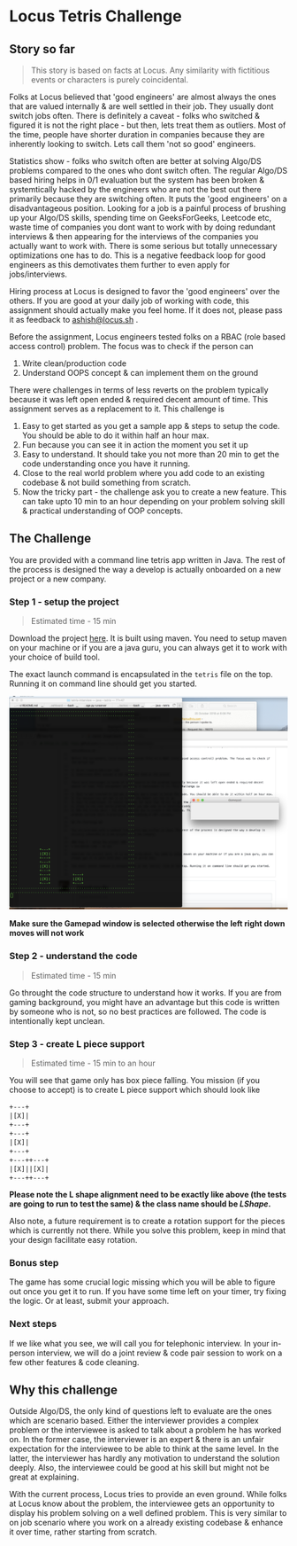 # Locus Tetris Challenge #

## Story so far ##
> This story is based on facts at Locus. Any similarity with fictitious events or characters is purely coincidental.

Folks at Locus believed that 'good engineers' are almost always the ones that are valued internally & are well settled in their job. They usually dont switch jobs often. There is definitely a caveat - folks who switched & figured it is not the right place - but then, lets treat them as outliers. Most of the time, people have shorter duration in companies because they are inherently looking to switch. Lets call them 'not so good' engineers. 

Statistics show - folks who switch often are better at solving Algo/DS problems compared to the ones who dont switch often. The regular Algo/DS based hiring helps in 0/1 evaluation but the system has been broken & systemtically hacked by the engineers who are not the best out there primarily because they are switching often. It puts the 'good engineers' on a disadvantageous position. Looking for a job is a painful process of brushing up your Algo/DS skills, spending time on GeeksForGeeks, Leetcode etc, waste time of companies you dont want to work with by doing redundant interviews & then appearing for the interviews of the companies you actually want to work with. There is some serious but totally unnecessary optimizations one has to do. This is a negative feedback loop for good engineers as this demotivates them further to even apply for jobs/interviews. 

Hiring process at Locus is designed to favor the 'good engineers' over the others. If you are good at your daily job of working with code, this assignment should actually make you feel home. If it does not, please pass it as feedback to ashish@locus.sh . 

Before the assignment, Locus engineers tested folks on a RBAC (role based access control) problem. The focus was to check if the person can

1. Write clean/production code
2. Understand OOPS concept & can implement them on the ground 

There were challenges in terms of less reverts on the problem typically because it was left open ended & required decent amount of time. This assignment serves as a replacement to it. This challenge is 

1. Easy to get started as you get a sample app & steps to setup the code. You should be able to do it within half an hour max.
2. Fun because you can see it in action the moment you set it up
3. Easy to understand. It should take you not more than 20 min to get the code understanding once you have it running. 
4. Close to the real world problem where you add code to an existing codebase & not build something from scratch.
5. Now the tricky part - the challenge ask you to create a new feature. This can take upto 10 min to an hour depending on your problem solving skill & practical understanding of OOP concepts. 

## The Challenge ##

You are provided with a command line tetris app written in Java. The rest of the process is designed the way a develop is actually onboarded on a new project or a new company.

### Step 1 - setup the project ###
> Estimated time - 15 min 

Download the project [here](https://drive.google.com/a/duringcoffee.com/file/d/1MzRwlngDegLkxjOW6X9jUmxEWPyDv4L3/view?usp=sharing). It is built using maven. You need to setup maven on your machine or if you are a java guru, you can always get it to work with your choice of build tool. 

The exact launch command is encapsulated in the `tetris` file on the top. Running it on command line should get you started. 

![screenshot](/screenshot.png?raw=true)

**Make sure the Gamepad window is selected otherwise the left right down moves will not work**

### Step 2 - understand the code ###
> Estimated time - 15 min 

Go throught the code structure to understand how it works. If you are from gaming background, you might have an advantage but this code is written by someone who is not, so no best practices are followed. The code is intentionally kept unclean. 

### Step 3 - create L piece support ###
> Estimated time - 15 min to an hour 

You will see that game only has box piece falling. You mission (if you choose to accept) is to create L piece support which should look like 

```
+---+
|[X]|
+---+
+---+
|[X]|
+---+
+---++---+
|[X]||[X]|
+---++---+
```

**Please note the L shape alignment need to be exactly like above (the tests are going to run to test the same) & the class name should be *LShape*.**

Also note, a future requirement is to create a rotation support for the pieces which is currently not there. While you solve this problem, keep in mind that your design facilitate easy rotation. 

### Bonus step ###

The game has some crucial logic missing which you will be able to figure out once you get it to run. If you have some time left on your timer, try fixing the logic. Or at least, submit your approach. 

### Next steps ###

If we like what you see, we will call you for telephonic interview. In your in-person interview, we will do a joint review & code pair session to work on a few other features & code cleaning. 

## Why this challenge ##

Outside Algo/DS, the only kind of questions left to evaluate are the ones which are scenario based. Either the interviewer provides a complex problem or the interviewee is asked to talk about a problem he has worked on. In the former case, the interviewer is an expert & there is an unfair expectation for the interviewee to be able to think at the same level. In the latter, the interviewer has hardly any motivation to understand the solution deeply. Also, the interviewee could be good at his skill but might not be great at explaining. 


With the current process, Locus tries to provide an even ground. While folks at Locus know about the problem, the interviewee gets an opportunity to display his problem solving on a well defined problem. This is very similar to on job scenario where you work on a already existing codebase & enhance it over time, rather starting from scratch. 
